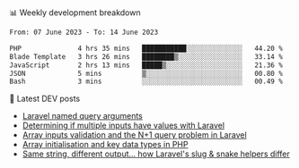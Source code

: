 📊 Weekly development breakdown
<!--START_SECTION:waka-->

```txt
From: 07 June 2023 - To: 14 June 2023

PHP              4 hrs 35 mins   ███████████░░░░░░░░░░░░░░   44.20 %
Blade Template   3 hrs 26 mins   ████████▒░░░░░░░░░░░░░░░░   33.14 %
JavaScript       2 hrs 13 mins   █████▒░░░░░░░░░░░░░░░░░░░   21.36 %
JSON             5 mins          ▒░░░░░░░░░░░░░░░░░░░░░░░░   00.80 %
Bash             3 mins          ░░░░░░░░░░░░░░░░░░░░░░░░░   00.49 %
```

<!--END_SECTION:waka-->

📕 Latest DEV posts
<!-- BLOG-POST-LIST:START -->
- [Laravel named query arguments](https://dev.to/michaelvickersuk/laravel-named-query-arguments-28kd)
- [Determining if multiple inputs have values with Laravel](https://dev.to/michaelvickersuk/determining-if-multiple-inputs-have-values-with-laravel-km6)
- [Array inputs validation and the N+1 query problem in Laravel](https://dev.to/michaelvickersuk/array-inputs-validation-and-the-n1-query-problem-in-laravel-2agb)
- [Array initialisation and key data types in PHP](https://dev.to/michaelvickersuk/array-initialisation-and-key-data-types-in-php-1e5b)
- [Same string, different output... how Laravel&#39;s slug &amp; snake helpers differ](https://dev.to/michaelvickersuk/same-string-different-output-how-laravels-slug-snake-helpers-differ-1ccj)
<!-- BLOG-POST-LIST:END -->
